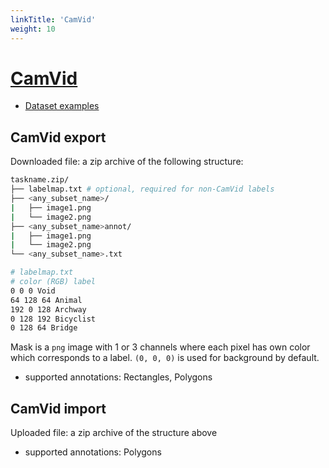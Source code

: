 ```yaml
---
linkTitle: 'CamVid'
weight: 10
---
```


# [CamVid](http://mi.eng.cam.ac.uk/research/projects/VideoRec/CamVid/)

- [Dataset examples](https://github.com/cvat-ai/datumaro/tree/v0.3/tests/assets/camvid_dataset)

## CamVid export

Downloaded file: a zip archive of the following structure:

```bash
taskname.zip/
├── labelmap.txt # optional, required for non-CamVid labels
├── <any_subset_name>/
|   ├── image1.png
|   └── image2.png
├── <any_subset_name>annot/
|   ├── image1.png
|   └── image2.png
└── <any_subset_name>.txt

# labelmap.txt
# color (RGB) label
0 0 0 Void
64 128 64 Animal
192 0 128 Archway
0 128 192 Bicyclist
0 128 64 Bridge
```

Mask is a `png` image with 1 or 3 channels where each pixel
has own color which corresponds to a label.
`(0, 0, 0)` is used for background by default.

- supported annotations: Rectangles, Polygons

## CamVid import

Uploaded file: a zip archive of the structure above

- supported annotations: Polygons
